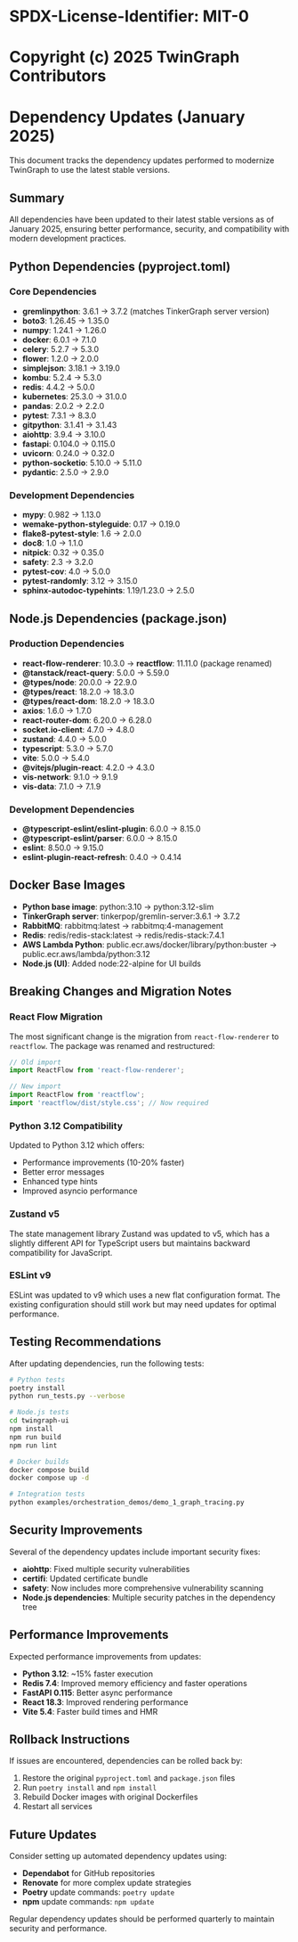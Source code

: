 # SPDX-License-Identifier: MIT-0
# Copyright (c) 2025 TwinGraph Contributors

# Dependency Updates (January 2025)

This document tracks the dependency updates performed to modernize TwinGraph to use the latest stable versions.

## Summary

All dependencies have been updated to their latest stable versions as of January 2025, ensuring better performance, security, and compatibility with modern development practices.

## Python Dependencies (pyproject.toml)

### Core Dependencies
- **gremlinpython**: 3.6.1 → 3.7.2 (matches TinkerGraph server version)
- **boto3**: 1.26.45 → 1.35.0
- **numpy**: 1.24.1 → 1.26.0
- **docker**: 6.0.1 → 7.1.0
- **celery**: 5.2.7 → 5.3.0
- **flower**: 1.2.0 → 2.0.0
- **simplejson**: 3.18.1 → 3.19.0
- **kombu**: 5.2.4 → 5.3.0
- **redis**: 4.4.2 → 5.0.0
- **kubernetes**: 25.3.0 → 31.0.0
- **pandas**: 2.0.2 → 2.2.0
- **pytest**: 7.3.1 → 8.3.0
- **gitpython**: 3.1.41 → 3.1.43
- **aiohttp**: 3.9.4 → 3.10.0
- **fastapi**: 0.104.0 → 0.115.0
- **uvicorn**: 0.24.0 → 0.32.0
- **python-socketio**: 5.10.0 → 5.11.0
- **pydantic**: 2.5.0 → 2.9.0

### Development Dependencies
- **mypy**: 0.982 → 1.13.0
- **wemake-python-styleguide**: 0.17 → 0.19.0
- **flake8-pytest-style**: 1.6 → 2.0.0
- **doc8**: 1.0 → 1.1.0
- **nitpick**: 0.32 → 0.35.0
- **safety**: 2.3 → 3.2.0
- **pytest-cov**: 4.0 → 5.0.0
- **pytest-randomly**: 3.12 → 3.15.0
- **sphinx-autodoc-typehints**: 1.19/1.23.0 → 2.5.0

## Node.js Dependencies (package.json)

### Production Dependencies
- **react-flow-renderer**: 10.3.0 → **reactflow**: 11.11.0 (package renamed)
- **@tanstack/react-query**: 5.0.0 → 5.59.0
- **@types/node**: 20.0.0 → 22.9.0
- **@types/react**: 18.2.0 → 18.3.0
- **@types/react-dom**: 18.2.0 → 18.3.0
- **axios**: 1.6.0 → 1.7.0
- **react-router-dom**: 6.20.0 → 6.28.0
- **socket.io-client**: 4.7.0 → 4.8.0
- **zustand**: 4.4.0 → 5.0.0
- **typescript**: 5.3.0 → 5.7.0
- **vite**: 5.0.0 → 5.4.0
- **@vitejs/plugin-react**: 4.2.0 → 4.3.0
- **vis-network**: 9.1.0 → 9.1.9
- **vis-data**: 7.1.0 → 7.1.9

### Development Dependencies
- **@typescript-eslint/eslint-plugin**: 6.0.0 → 8.15.0
- **@typescript-eslint/parser**: 6.0.0 → 8.15.0
- **eslint**: 8.50.0 → 9.15.0
- **eslint-plugin-react-refresh**: 0.4.0 → 0.4.14

## Docker Base Images

- **Python base image**: python:3.10 → python:3.12-slim
- **TinkerGraph server**: tinkerpop/gremlin-server:3.6.1 → 3.7.2
- **RabbitMQ**: rabbitmq:latest → rabbitmq:4-management
- **Redis**: redis/redis-stack:latest → redis/redis-stack:7.4.1
- **AWS Lambda Python**: public.ecr.aws/docker/library/python:buster → public.ecr.aws/lambda/python:3.12
- **Node.js (UI)**: Added node:22-alpine for UI builds

## Breaking Changes and Migration Notes

### React Flow Migration
The most significant change is the migration from `react-flow-renderer` to `reactflow`. The package was renamed and restructured:

```typescript
// Old import
import ReactFlow from 'react-flow-renderer';

// New import
import ReactFlow from 'reactflow';
import 'reactflow/dist/style.css'; // Now required
```

### Python 3.12 Compatibility
Updated to Python 3.12 which offers:
- Performance improvements (10-20% faster)
- Better error messages
- Enhanced type hints
- Improved asyncio performance

### Zustand v5
The state management library Zustand was updated to v5, which has a slightly different API for TypeScript users but maintains backward compatibility for JavaScript.

### ESLint v9
ESLint was updated to v9 which uses a new flat configuration format. The existing configuration should still work but may need updates for optimal performance.

## Testing Recommendations

After updating dependencies, run the following tests:

```bash
# Python tests
poetry install
python run_tests.py --verbose

# Node.js tests
cd twingraph-ui
npm install
npm run build
npm run lint

# Docker builds
docker compose build
docker compose up -d

# Integration tests
python examples/orchestration_demos/demo_1_graph_tracing.py
```

## Security Improvements

Several of the dependency updates include important security fixes:
- **aiohttp**: Fixed multiple security vulnerabilities
- **certifi**: Updated certificate bundle
- **safety**: Now includes more comprehensive vulnerability scanning
- **Node.js dependencies**: Multiple security patches in the dependency tree

## Performance Improvements

Expected performance improvements from updates:
- **Python 3.12**: ~15% faster execution
- **Redis 7.4**: Improved memory efficiency and faster operations
- **FastAPI 0.115**: Better async performance
- **React 18.3**: Improved rendering performance
- **Vite 5.4**: Faster build times and HMR

## Rollback Instructions

If issues are encountered, dependencies can be rolled back by:

1. Restore the original `pyproject.toml` and `package.json` files
2. Run `poetry install` and `npm install`
3. Rebuild Docker images with original Dockerfiles
4. Restart all services

## Future Updates

Consider setting up automated dependency updates using:
- **Dependabot** for GitHub repositories
- **Renovate** for more complex update strategies
- **Poetry** update commands: `poetry update`
- **npm** update commands: `npm update`

Regular dependency updates should be performed quarterly to maintain security and performance.